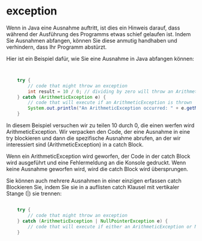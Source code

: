 # exception

Wenn in Java eine Ausnahme auftritt, ist dies ein Hinweis darauf, dass während der Ausführung des Programms etwas schief gelaufen ist. Indem Sie Ausnahmen abfangen, können Sie diese anmutig handhaben und verhindern, dass Ihr Programm abstürzt.

Hier ist ein Beispiel dafür, wie Sie eine Ausnahme in Java abfangen können:

```powershell

```

```java

    try {
        // code that might throw an exception
        int result = 10 / 0; // dividing by zero will throw an ArithmeticException
    } catch (ArithmeticException e) {
        // code that will execute if an ArithmeticException is thrown
        System.out.println("An ArithmeticException occurred: " + e.getMessage());
    }

```
In diesem Beispiel versuchen wir zu teilen 10 durch 0, die einen werfen wird ArithmeticException. Wir verpacken den Code, der eine Ausnahme in eine try blockieren und dann die spezifische Ausnahme abrufen, an der wir interessiert sind (ArithmeticException) in a catch Block.

Wenn ein ArithmeticException wird geworfen, der Code in der catch Block wird ausgeführt und eine Fehlermeldung an die Konsole gedruckt. Wenn keine Ausnahme geworfen wird, wird die catch Block wird übersprungen.

Sie können auch mehrere Ausnahmen in einer einzigen erfassen catch Blockieren Sie, indem Sie sie in a auflisten catch Klausel mit vertikaler Stange (|) sie trennen:

```java

    try {
        // code that might throw an exception
    } catch (ArithmeticException | NullPointerException e) {
        // code that will execute if either an ArithmeticException or NullPointerException is thrown
    }
    
```